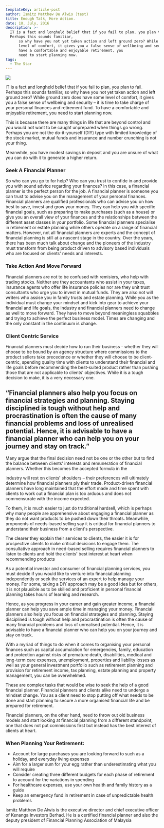 ```yaml
---
templateKey: article-post
author: Ismitz Matthew De Alwis (test)
title: Enough Talk, More Action.
date: 18, July, 2016
description: >-
  IT is a fact and longheld belief that if you fail to plan, you plan to fail.
  Perhaps this sounds familiar,
      so why have you not yet taken action and left ground zero? While ground zero does have some
      level of comfort, it gives you a false sense of wellbeing and security – it is time to take charge of your personal finances and retirement fund. To
      have a comfortable and enjoyable retirement, you
      need to start planning now.
tags:
  - The Star
---
```



![](/img/2016-07-18-the-star-enough-talk-more-action.png)

<p>IT is a fact and longheld belief that if you fail to plan, you plan to fail. Perhaps this sounds familiar,
    so why have you not yet taken action and left ground zero? While ground zero does have some
    level of comfort, it gives you a false sense of wellbeing and security – it is time to take charge of your personal finances and retirement fund. To
    have a comfortable and enjoyable retirement, you
    need to start planning now. </p>

<p>This is because there are many things in life that
    are beyond control and you would not want to be
    caught unprepared when things go wrong. Perhaps
    you are not the do-it-yourself (DIY) type with limited
    knowledge of the stock market, mutual funds and
    insurance and number crunching is not your thing. </p>
  
<p>Meanwhile, you have modest savings in deposit
    and you are unsure of what you can do with it to
    generate a higher return. </p>

**<h3>Seek A Financial Planner</h3>**

<p>So who can you go to for help? Who can you trust to confide in and provide you with sound
    advice regarding your finances? In this case, a financial planner is the perfect person for the job.
    A financial planner is someone you can trust to advise you on the management of your personal
    finances. Financial planners are qualified professionals who can advise you on how best to save,
    invest and grow your money. They can help you with specific financial goals, such as preparing to
    make purchases (such as a house) or give you an overall view of your finances and the
    relationships between the different asset classes in your portfolio. Some financial planners specialise in retirement or estate planning while others operate on a range of financial matters.
    However, not all financial planners are experts and the concept of financial planning is still at a
    nascent stage in the country. Over the years, there has been much talk about change and the
    pioneers of the industry must transform from being product driven to advisory based individuals
    who are focused on clients' needs and interests.</p>

**<h3>Take Action And Move Forward</h3>**

<p>Financial planners are not to be confused with remisiers, who help with trading stocks. Neither
    are they accountants who assist in your taxes, insurance agents who offer life insurance policies
    nor are they unit trust consultants who urge you to invest in mutual funds. They are also not will
    writers who assise you in family trusts and estate planning. While you as the individual must
    change your mindset and kick into gear to achieve your financial and life goals, the industry and
    financial planners need to change as well to move forward. They have to move beyond
    meaningless squabbles and trying to achieve the perfect business model. Times are changing
    and the only constant in the continuum is change.</p>

**<h3>Client Centric Service</h3>**

<p>Financial planners must decide how to run their
    business - whether they will choose to be bound by an
    agency structure where commissions to the product
    sellers take precedence or whether they will choose to
    be client-centric, spending quality time with clients to
    understand their financial and life goals before
    recommending the best-suited product rather than
    pushing those that are not applicable to clients’
    objectives. While it is a tough decision to make, it is a
    very necessary one.</p>

<h2>“Financial planners also
    help you focus on financial
    strategies and planning.
    Staying disciplined is
    tough without help and
    procrastination is often the
    cause of many financial
    problems and loss of
    unrealised potential. Hence, it is advisable to
    have a financial planner
    who can help you on your
    journey and stay on track.”</h2>

<p>Many argue that the final decision need not be one or
    the other but to find the balance between clients’
    interests and remuneration of financial planners.
    Whether this becomes the accepted formula in the </p>

<p>industry will rest on clients' shoulders – their preferences will ultimately determine how financial
    planners ply their trade. Product-driven financial planners have long maintained that the effort
    made and time spent with clients to work out a financial plan is too arduous and does not
    commensurate with the income expected. </p>

<p>To them, it is much easier to just do traditional hardsell, which is perhaps why many people are
    apprehensive about engaging a financial planner as they do not want products to be pushed
    down their throats. Meanwhile, proponents of needs-based selling say it is critical for financial
    planners to understand their business from a client's perspective. </p>

<p>The clearer they explain their services to clients, the easier it is for prospective clients to make
    critical decisions to engage them. The consultative approach in need-based selling requires
    financial planners to listen to clients and hold the clients' best interest at heart when
    recommending products</p>

<p>As a potential investor and consumer of financial planning services, you must decide if you would
    like to venture into financial planning independently or seek the services of an expert to help
    manage your money. For some, taking a DIY approach may be a good idea but for others, it is
    not plausible as to be skilled and proficient in personal financial planning takes hours of learning
    and research. </p>

<p>Hence, as you progress in your career and gain greater income, a financial planner can help you
    save ample time in managing your money. Financial planners also help you focus on financial
    strategies and planning. Staying disciplined is tough without help and procrastination is often the
    cause of many financial problems and loss of unrealised potential. Hence, it is advisable to have
    a financial planner who can help you on your journey and stay on track.</p>

<p>With a myriad of things to do when it comes to organising your personal finances such as capital
    accumulation for emergencies, family, education and protection against risks of premature death,
    disabilities, medical and long-term care expenses, unemployment, properties and liability losses
    as well as your general investment portfolio such as retirement planning and provision for
    retirement income, tax planning, estate planning and property management, you can be
    overwhelmed.</p>

<p>These are complex tasks that would be wise to seek the help of a good financial planner.
    Financial planners and clients alike need to undergo a mindset change. You as a client need to
    stop putting off what needs to be done and start planning to secure a more organised financial life
    and be prepared for retirement. </p>

<p>Financial planners, on the other hand, need to throw out old business models and start looking at
    financial planning from a different standpoint, one that does not put commissions first but instead
    has the best interest of clients at heart.</p>

**<h3>When Planning Your Retirement:</h3>**

<ul>
    <li>Account for large purchases you are looking forward to such as a holiday, and
        everyday living expenses</li>
    <li>Aim for a larger sum for your egg rather than underestimating what you will
        require</li>
    <li>Consider creating three different budgets for each phase of retirement to
        account for the variations in spending</li>
    <li>For healthcare expenses, use your own health and family history as a guide</li>
    <li>Keep an emergency fund in retirement in case of unpredictable health problems</li>
</ul>  

<p>Ismitz Matthew De Alwis is the executive director and chief executive officer of Kenanga Investors Berhad.
    He is a certified financial planner and also the deputy president of Financial Planning Association of
    Malaysia</p>